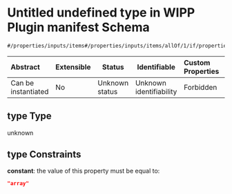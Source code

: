 # Untitled undefined type in WIPP Plugin manifest Schema

```txt
#/properties/inputs/items#/properties/inputs/items/allOf/1/if/properties/type
```




| Abstract            | Extensible | Status         | Identifiable            | Custom Properties | Additional Properties | Access Restrictions | Defined In                                                                  |
| :------------------ | ---------- | -------------- | ----------------------- | :---------------- | --------------------- | ------------------- | --------------------------------------------------------------------------- |
| Can be instantiated | No         | Unknown status | Unknown identifiability | Forbidden         | Allowed               | none                | [wipp-plugin.schema.json\*](wipp-plugin.schema.json "open original schema") |

## type Type

unknown

## type Constraints

**constant**: the value of this property must be equal to:

```json
"array"
```

